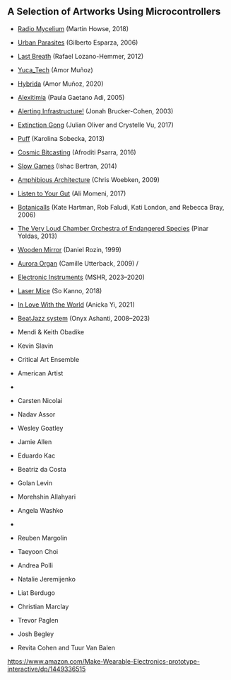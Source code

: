 ## A Selection of Artworks Using Microcontrollers

- [Radio Mycelium](http://1010.co.uk/org/radiomycelium.html) (Martin Howse, 2018)
- [Urban Parasites](https://gilbertoesparza.net/portfolio/parasitos-urbanos/) (Gilberto Esparza, 2006)
- [Last Breath](https://www.lozano-hemmer.com/last_breath.php) (Rafael Lozano-Hemmer, 2012)
- [Yuca_Tech](https://amormunoz.net/wp-content/uploads/2022/02/PORTFOLIO-2021.pdf) (Amor Muñoz)
- [Hybrida](https://amormunoz.net/wp-content/uploads/2022/02/PORTFOLIO-2021.pdf) (Amor Muñoz, 2020)
- [Alexitimia](https://static1.squarespace.com/static/62c85c54112ed547c23c0e3b/t/63cbd1fd7d73700b4ddd124b/1674301978779/PGA_Alexitimia.pdf) (Paula Gaetano Adi, 2005)
- [Alerting Infrastructure!](http://www.coin-operated.com/2010/05/09/alerting-infrastructure-2003/) (Jonah Brucker-Cohen, 2003)
- [Extinction Gong](https://julianoliver.com/projects/extinction-gong/) (Julian Oliver and Crystelle Vu, 2017)
- [Puff](http://cargocollective.com/karolinasobecka/filter/matterOfAir/Puff) (Karolina Sobecka, 2013)
- [Cosmic Bitcasting](http://afroditipsarra.com/index.php?/older-projects/cosmic-bitcasting/) (Afroditi Psarra, 2016)
- [Slow Games](http://www.ishback.com/slowgames/index.html) (Ishac Bertran, 2014)
- [Amphibious Architecture](https://chriswoebken.com/Amphibious-Architecture) (Chris Woebken, 2009)
- [Listen to Your Gut](https://alimomeni.net/gutwise) (Ali Momeni, 2017)
- [Botanicalls](http://www.katehartman.com/projects/botanicalls/) (Kate Hartman, Rob Faludi, Kati London, and Rebecca Bray, 2006)
- [The Very Loud Chamber Orchestra of Endangered Species](https://www.pinaryoldas.info/WORK/The-Very-Loud-Chamber-Orchestra-of-Endangered-Species-2013) (Pinar Yoldas, 2013)
- [Wooden Mirror](https://www.smoothware.com/danny/woodenmirror.html) (Daniel Rozin, 1999)
- [Aurora Organ](https://camilleutterback.com/projects/aurora-organ/) (Camille Utterback, 2009)
/
- [Electronic Instruments](https://mshr.info/MSHRinstruments) (MSHR, 2023–2020)
- [Laser Mice](https://www.kanno.so/project/lasermice) (So Kanno, 2018)
- [In Love With the World](https://www.anickayistudio.biz/exhibitions/in-love-with-the-world) (Anicka Yi, 2021)
- [BeatJazz system](https://www.youtube.com/user/onyxashanti) (Onyx Ashanti, 2008–2023)


- Mendi & Keith Obadike
- Kevin Slavin
- Critical Art Ensemble
- American Artist
- 
- Carsten Nicolai
- Nadav Assor
- Wesley Goatley
- Jamie Allen
- Eduardo Kac
- Beatriz da Costa
- Golan Levin
- Morehshin Allahyari

- Angela Washko
- 
- Reuben Margolin

- Taeyoon Choi
- Andrea Polli

- Natalie Jeremijenko
- Liat Berdugo
- Christian Marclay
- Trevor Paglen
- Josh Begley
- Revita Cohen and Tuur Van Balen


https://www.amazon.com/Make-Wearable-Electronics-prototype-interactive/dp/1449336515

